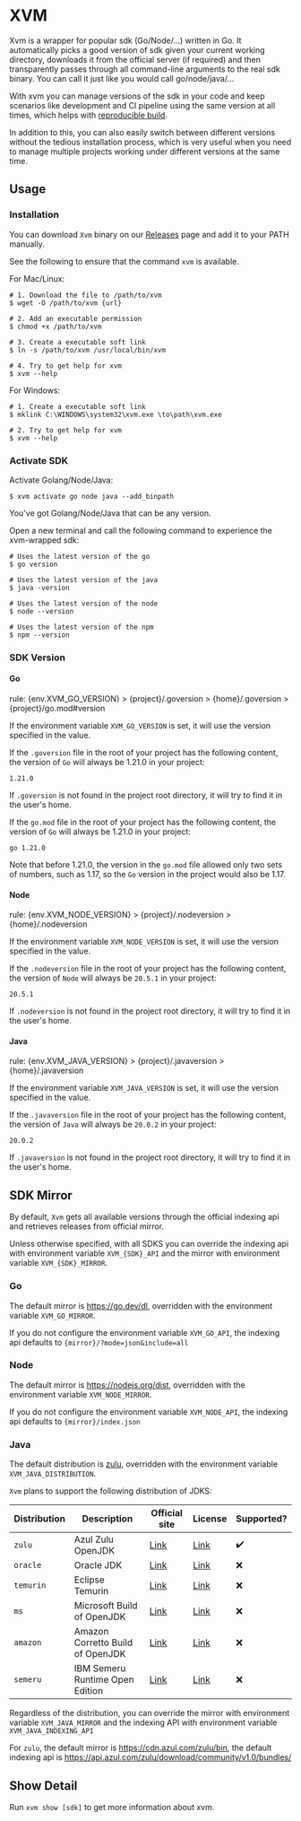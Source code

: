 # XVM

Xvm is a wrapper for popular sdk (Go/Node/...) written in Go. It automatically picks a good version of sdk given your current working directory, downloads it from the official server (if required) and then transparently passes through all command-line arguments to the real sdk binary.  You can call it just like you would call go/node/java/...

With xvm you can manage versions of the sdk in your code and keep scenarios like development and CI pipeline using the same version at all times, which helps with [reproducible build](https://reproducible-builds.org/).



In addition to this, you can also easily switch between different versions without the tedious installation process, which is very useful when you need to manage multiple projects working under different versions at the same time.

## Usage

### Installation

You can download `Xvm` binary on our [Releases](https://github.com/modern-devops/xvm/releases) page and add it to your PATH manually.

See the following to ensure that the command `xvm` is available.

For Mac/Linux:

```shell
# 1. Download the file to /path/to/xvm
$ wget -O /path/to/xvm {url}

# 2. Add an executable permission
$ chmod +x /path/to/xvm

# 3. Create a executable soft link
$ ln -s /path/to/xvm /usr/local/bin/xvm

# 4. Try to get help for xvm
$ xvm --help
```

For Windows:

```shell
# 1. Create a executable soft link
$ mklink C:\WINDOWS\system32\xvm.exe \to\path\xvm.exe

# 2. Try to get help for xvm
$ xvm --help
```

### Activate SDK

Activate Golang/Node/Java:

```shell
$ xvm activate go node java --add_binpath
```

You've got Golang/Node/Java that can be any version.

Open a new terminal and call the following command to experience the xvm-wrapped sdk:

```shell
# Uses the latest version of the go
$ go version

# Uses the latest version of the java
$ java -version

# Uses the latest version of the node
$ node --version

# Uses the latest version of the npm
$ npm --version
```

### SDK Version

#### Go

rule: {env.XVM_GO_VERSION} > {project}/.goversion > {home}/.goversion > {project}/go.mod#version

If the environment variable `XVM_GO_VERSION` is set, it will use the version specified in the value.

If the `.goversion` file in the root of your project has the following content, the version of `Go` will always be 1.21.0 in your project:

```text
1.21.0
```

If `.goversion` is not found in the project root directory, it will try to find it in the user's home.

If the `go.mod` file in the root of your project has the following content, the version of `Go` will always be 1.21.0 in your project:

```text
go 1.21.0
```

Note that before 1.21.0, the version in the `go.mod` file allowed only two sets of numbers, such as 1.17, so the `Go` version in the project would also be 1.17.

#### Node

rule: {env.XVM_NODE_VERSION} > {project}/.nodeversion > {home}/.nodeversion

If the environment variable `XVM_NODE_VERSION` is set, it will use the version specified in the value.

If the `.nodeversion` file in the root of your project has the following content, the version of `Node` will always be `20.5.1` in your project:

```text
20.5.1
```

If `.nodeversion` is not found in the project root directory, it will try to find it in the user's home.

#### Java

rule: {env.XVM_JAVA_VERSION} > {project}/.javaversion > {home}/.javaversion

If the environment variable `XVM_JAVA_VERSION` is set, it will use the version specified in the value.

If the `.javaversion` file in the root of your project has the following content, the version of `Java` will always be `20.0.2` in your project:

```text
20.0.2
```

If `.javaversion` is not found in the project root directory, it will try to find it in the user's home.

## SDK Mirror

By default, `Xvm` gets all available versions through the official indexing api and retrieves releases from official mirror.

Unless otherwise specified, with all SDKS you can override the indexing api with environment variable `XVM_{SDK}_API` and the mirror with environment variable `XVM_{SDK}_MIRROR`.

### Go

The default mirror is https://go.dev/dl, overridden with the environment variable `XVM_GO_MIRROR`.

If you do not configure the environment variable `XVM_GO_API`, the indexing api defaults to `{mirror}/?mode=json&include=all`

### Node

The default mirror is https://nodejs.org/dist, overridden with the environment variable `XVM_NODE_MIRROR`.

If you do not configure the environment variable `XVM_NODE_API`, the indexing api defaults to `{mirror}/index.json`

### Java

The default distribution is [zulu](https://www.azul.com/downloads/zulu-community/?package=jdk), overridden with the environment variable `XVM_JAVA_DISTRIBUTION`.

`Xvm` plans to support the following distribution of JDKS:

<!-- BEGIN GENERATED RESULTS TABLE -->

| Distribution | Description                      | Official site                                                               | License                                                                           | Supported? |
|--------------|----------------------------------|-----------------------------------------------------------------------------|-----------------------------------------------------------------------------------|------------|
| `zulu`       | Azul Zulu OpenJDK                | [Link](https://www.azul.com/downloads/zulu-community/?package=jdk)          | [Link](https://www.azul.com/products/zulu-and-zulu-enterprise/zulu-terms-of-use/) | ✔️         |
| `oracle`     | Oracle JDK                       | [Link](https://www.oracle.com/java/technologies/downloads/)                 | [Link](https://java.com/freeuselicense)                                           | ❌         |
| `temurin`    | Eclipse Temurin                  | [Link](https://adoptium.net/)                                               | [Link](https://adoptium.net/about.html)                                           | ❌         |
| `ms`         | Microsoft Build of OpenJDK       | [Link](https://www.microsoft.com/openjdk)                                   | [Link](https://docs.microsoft.com/java/openjdk/faq)                               | ❌         |
| `amazon`     | Amazon Corretto Build of OpenJDK | [Link](https://aws.amazon.com/corretto/)                                    | [Link](https://aws.amazon.com/corretto/faqs/)                                     | ❌         |
| `semeru`     | IBM Semeru Runtime Open Edition  | [Link](https://developer.ibm.com/languages/java/semeru-runtimes/downloads/) | [Link](https://openjdk.java.net/legal/gplv2+ce.html)                              | ❌         |


<!-- END GENERATED RESULTS TABLE -->

Regardless of the distribution, you can override the mirror with environment variable `XVM_JAVA_MIRROR` and the indexing API with environment variable `XVM_JAVA_INDEXING_API`

For `zulu`, the default mirror is https://cdn.azul.com/zulu/bin, the default indexing api is https://api.azul.com/zulu/download/community/v1.0/bundles/

## Show Detail

Run `xvm show [sdk]` to get more information about xvm.
